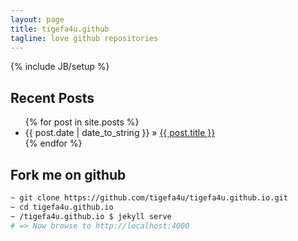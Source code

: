 ```yaml
---
layout: page
title: tigefa4u.github
tagline: love github repositories
---
```

{% include JB/setup %}
    
## Recent Posts

<div class="well">
<ul class="posts">
  {% for post in site.posts %}
    <li><span>{{ post.date | date_to_string }}</span> &raquo; <a href="{{ BASE_PATH }}{{ post.url }}">{{ post.title }}</a></li>
  {% endfor %}
</ul>
</div>

## Fork me on github

~~~ bash
~ git clone https://github.com/tigefa4u/tigefa4u.github.io.git
~ cd tigefa4u.github.io
~ /tigefa4u.github.io $ jekyll serve
# => Now browse to http://localhost:4000
~~~


